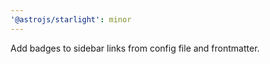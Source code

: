 ```yaml
---
'@astrojs/starlight': minor
---
```


Add badges to sidebar links from config file and frontmatter.

